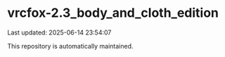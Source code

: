 # vrcfox-2.3_body_and_cloth_edition

Last updated: 2025-06-14 23:54:07

This repository is automatically maintained.
